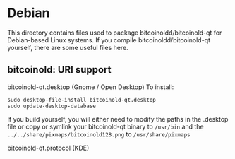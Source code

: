 
Debian
====================
This directory contains files used to package bitcoinoldd/bitcoinold-qt
for Debian-based Linux systems. If you compile bitcoinoldd/bitcoinold-qt yourself, there are some useful files here.

## bitcoinold: URI support ##


bitcoinold-qt.desktop  (Gnome / Open Desktop)
To install:

	sudo desktop-file-install bitcoinold-qt.desktop
	sudo update-desktop-database

If you build yourself, you will either need to modify the paths in
the .desktop file or copy or symlink your bitcoinold-qt binary to `/usr/bin`
and the `../../share/pixmaps/bitcoinold128.png` to `/usr/share/pixmaps`

bitcoinold-qt.protocol (KDE)

